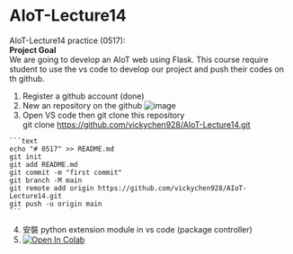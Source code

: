 # AIoT-Lecture14
AIoT-Lecture14 practice (0517): \
<b> Project Goal </b> \
We are going to develop an AIoT web using Flask. 
  This course require student to use the vs code to develop our project and push their codes on th github.

  1. Register a github account (done)
  2. New an repository on the github
  ![image](https://cdn.sstatic.net/Img/teams/teams-illo-free-sidebar-promo.svg?v=47faa659a05e)
  3. Open VS code then git clone this repository\
    git clone https://github.com/vickychen928/AIoT-Lecture14.git
  
    ```text
    echo "# 0517" >> README.md
    git init
    git add README.md
    git commit -m "first commit"
    git branch -M main
    git remote add origin https://github.com/vickychen928/AIoT-Lecture14.git
    git push -u origin main
    ```
  4. 安裝 python extension module in vs code (package controller)
  5. [![Open In Colab](https://colab.research.google.com/assets/colab-badge.svg)](https://colab.research.google.com/github/huanchen1107/AIoT_2022/edit/master/flask_ngrok_example.ipynb)